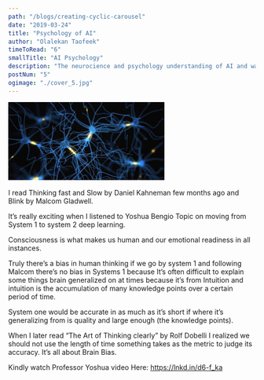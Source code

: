 ```yaml
---
path: "/blogs/creating-cyclic-carousel"
date: "2019-03-24"
title: "Psychology of AI"
author: "Olalekan Taofeek"
timeToRead: "6"
smallTitle: "AI Psychology"
description: "The neurocience and psychology understanding of AI and way forward."
postNum: "5"
ogimage: "./cover_5.jpg"
---
```


<img src="cover_5.jpg"/>
<br/>

I read Thinking fast and Slow by Daniel Kahneman few months ago and Blink by Malcom Gladwell.

It’s really exciting when I listened to Yoshua Bengio Topic on moving from System 1 to system 2 deep learning.

Consciousness is what makes us human and our emotional readiness in all instances.

Truly there’s a bias in human thinking if we go by system 1 and following Malcom there’s no bias in Systems 1 because It’s often difficult to explain some things brain generalized on at times because it’s from Intuition and intuition is the accumulation of many knowledge points over a certain period of time.

System one would be accurate in as much as it’s short if where it’s generalizing from is quality and large enough (the knowledge points).

When I later read “The Art of Thinking clearly” by Rolf Dobelli I realized we should not use the length of time something takes as the metric to judge its accuracy. It’s all about Brain Bias.

Kindly watch Professor Yoshua video Here: https://lnkd.in/d6-f_ka
